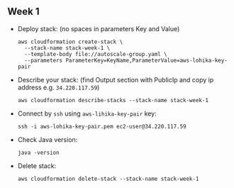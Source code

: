## Week 1

- Deploy stack: (no spaces in parameters Key and Value)
  ```
  aws cloudformation create-stack \
    --stack-name stack-week-1 \
    --template-body file://autoscale-group.yaml \
    --parameters ParameterKey=KeyName,ParameterValue=aws-lohika-key-pair
  ```
- Describe your stack: (find Output section with PublicIp and copy ip address e.g. `34.220.117.59`)
    ```
    aws cloudformation describe-stacks --stack-name stack-week-1
    ```
- Connect by `ssh` using `aws-lihika-key-pair` key:
    ```
    ssh -i aws-lohika-key-pair.pem ec2-user@34.220.117.59
    ```
- Check Java version:
    ```
    java -version
    ```
- Delete stack:
    ```
    aws cloudformation delete-stack --stack-name stack-week-1
    ```
